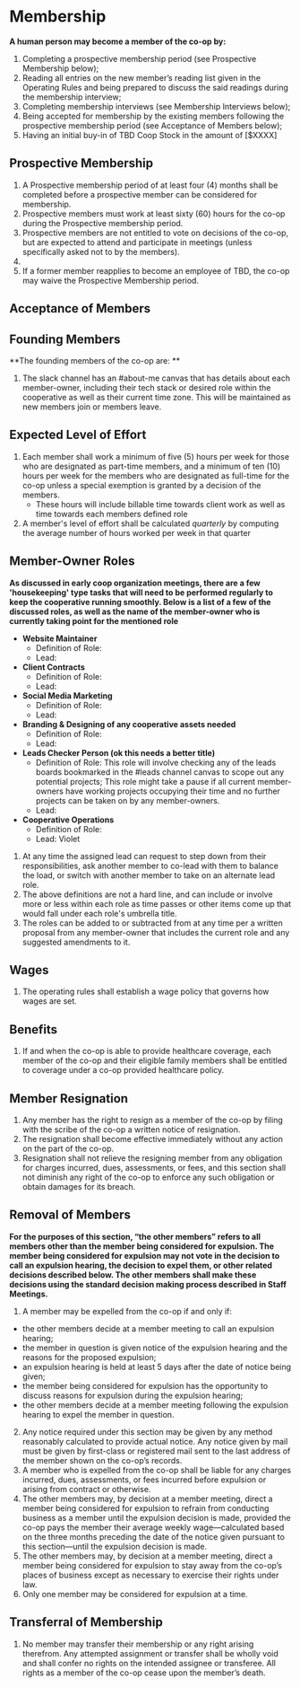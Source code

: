 # Membership

**A human person may become a member of the co-op by:**

1. Completing a prospective membership period (see Prospective Membership below);
2. Reading all entries on the new member’s reading list given in the Operating Rules and being prepared to discuss the said readings during the membership interview;
3. Completing membership interviews (see Membership Interviews below);
4. Being accepted for membership by the existing members following the prospective membership period (see Acceptance of Members below);
5. Having an initial buy-in of TBD Coop Stock in the amount of [$XXXX]

## Prospective Membership

1. A Prospective membership period of at least four (4) months shall be completed before a prospective member can be considered for membership.
2. Prospective members must work at least sixty (60) hours for the co-op during the Prospective membership period.
3. Prospective members are not entitled to vote on decisions of the co-op, but are expected to attend and participate in meetings (unless specifically asked not to by the members).
4.
5. If a former member reapplies to become an employee of TBD, the co-op may waive the Prospective Membership period.

## Acceptance of Members

## Founding Members

**The founding members of the co-op are: **

1. The slack channel has an #about-me canvas that has details about each member-owner, including their tech stack or desired role within the cooperative as well as their current time zone. This will be maintained as new members join or members leave.

## Expected Level of Effort

1. Each member shall work a minimum of five (5) hours per week for those who are designated as part-time members, and a minimum of ten (10) hours per week for the members who are designated as full-time for the co-op unless a special exemption is granted by a decision of the members.
   - These hours will include billable time towards client work as well as time towards each members defined role
2. A member's level of effort shall be calculated _quarterly_ by computing the average number of hours worked per week in that quarter

## Member-Owner Roles

**As discussed in early coop organization meetings, there are a few 'housekeeping' type tasks that will need to be performed regularly to keep the cooperative running smoothly. Below is a list of a few of the discussed roles, as well as the name of the member-owner who is currently taking point for the mentioned role**

- **Website Maintainer**
  - Definition of Role:
  - Lead:
- **Client Contracts**
  - Definition of Role:
  - Lead:
- **Social Media Marketing**
  - Definition of Role:
  - Lead:
- **Branding & Designing of any cooperative assets needed**
  - Definition of Role:
  - Lead:
- **Leads Checker Person (ok this needs a better title)**
  - Definition of Role: This role will involve checking any of the leads boards bookmarked in the #leads channel canvas to scope out any potential projects; This role might take a pause if all current member-owners have working projects occupying their time and no further projects can be taken on by any member-owners.
  - Lead:
- **Cooperative Operations**
  - Definition of Role:
  - Lead: Violet

1. At any time the assigned lead can request to step down from their responsibilities, ask another member to co-lead with them to balance the load, or switch with another member to take on an alternate lead role.
2. The above definitions are not a hard line, and can include or involve more or less within each role as time passes or other items come up that would fall under each role's umbrella title.
3. The roles can be added to or subtracted from at any time per a written proposal from any member-owner that includes the current role and any suggested amendments to it.

## Wages

1. The operating rules shall establish a wage policy that governs how wages are set.

## Benefits

1. If and when the co-op is able to provide healthcare coverage, each member of the co-op and their eligible family members shall be entitled to coverage under a co-op provided healthcare policy.

## Member Resignation

1. Any member has the right to resign as a member of the co-op by filing with the scribe of the co-op a written notice of resignation.
2. The resignation shall become effective immediately without any action on the part of the co-op.
3. Resignation shall not relieve the resigning member from any obligation for charges incurred, dues, assessments, or fees, and this section shall not diminish any right of the co-op to enforce any such obligation or obtain damages for its breach.

## Removal of Members

**For the purposes of this section, “the other members” refers to all members other than the member being considered for expulsion. The member being considered for expulsion may not vote in the decision to call an expulsion hearing, the decision to expel them, or other related decisions described below. The other members shall make these decisions using the standard decision making process described in Staff Meetings.**

1. A member may be expelled from the co-op if and only if:

- the other members decide at a member meeting to call an expulsion hearing;
- the member in question is given notice of the expulsion hearing and the reasons for the proposed expulsion;
- an expulsion hearing is held at least 5 days after the date of notice being given;
- the member being considered for expulsion has the opportunity to discuss reasons for expulsion during the expulsion hearing;
- the other members decide at a member meeting following the expulsion hearing to expel the member in question.

2. Any notice required under this section may be given by any method reasonably calculated to provide actual notice. Any notice given by mail must be given by first-class or registered mail sent to the last address of the member shown on the co-op’s records.
3. A member who is expelled from the co-op shall be liable for any charges incurred, dues, assessments, or fees incurred before expulsion or arising from contract or otherwise.
4. The other members may, by decision at a member meeting, direct a member being considered for expulsion to refrain from conducting business as a member until the expulsion decision is made, provided the co-op pays the member their average weekly wage—calculated based on the three months preceding the date of the notice given pursuant to this section—until the expulsion decision is made.
5. The other members may, by decision at a member meeting, direct a member being considered for expulsion to stay away from the co-op’s places of business except as necessary to exercise their rights under law.
6. Only one member may be considered for expulsion at a time.

## Transferral of Membership

1. No member may transfer their membership or any right arising therefrom. Any attempted assignment or transfer shall be wholly void and shall confer no rights on the intended assignee or transferee. All rights as a member of the co-op cease upon the member’s death.
